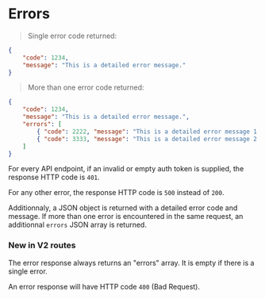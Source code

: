 # Errors

> Single error code returned:

```json
{
    "code": 1234,
    "message": "This is a detailed error message."
}
```

> More than one error code returned:

```json
{
    "code": 1234,
    "message": "This is a detailed error message.",
    "errors": [
        { "code": 2222, "message": "This is a detailed error message 1." },
        { "code": 3333, "message": "This is a detailed error message 2." },
    ]
}
```

For every API endpoint, if an invalid or empty auth token is supplied, the response HTTP code is `401`.

For any other error, the response HTTP code is `500` instead of `200`.

Additionnaly, a JSON object is returned with a detailed error code and message. If more than one error is encountered in the same request, an additionnal `errors` JSON array is returned.

### New in V2 routes
The error response always returns an "errors" array. It is empty if there is a single error.

An error response will have HTTP code `400` (Bad Request).
